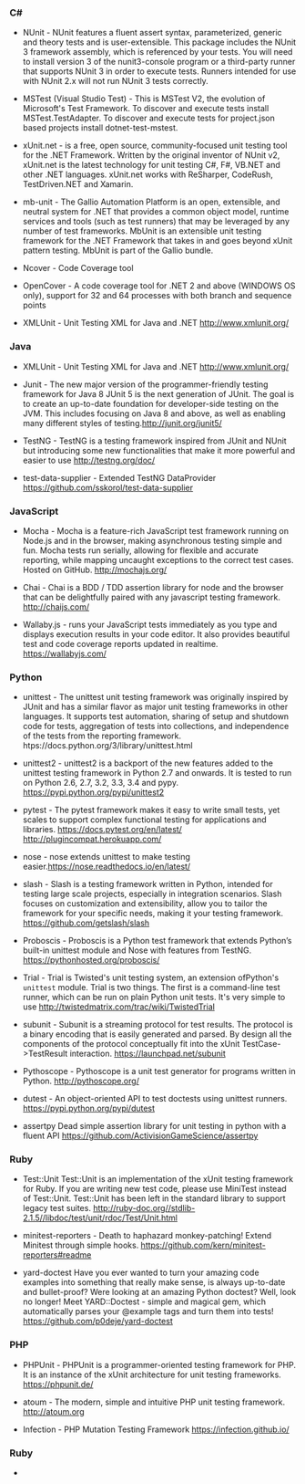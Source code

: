 ### C# 
* NUnit - NUnit features a fluent assert syntax, parameterized, generic and theory tests and is user-extensible.
This package includes the NUnit 3 framework assembly, which is referenced by your tests. You will need to install version 3 of the nunit3-console program or a third-party runner that supports NUnit 3 in order to execute tests. Runners intended for use with NUnit 2.x will not run NUnit 3 tests correctly.

* MSTest (Visual Studio Test) - This is MSTest V2, the evolution of Microsoft's Test Framework.
To discover and execute tests install MSTest.TestAdapter. 
To discover and execute tests for project.json based projects install dotnet-test-mstest.

* xUnit.net - is a free, open source, community-focused unit testing tool for the .NET Framework. Written by the original inventor of NUnit v2, xUnit.net is the latest technology for unit testing C#, F#, VB.NET and other .NET languages. xUnit.net works with ReSharper, CodeRush, TestDriven.NET and Xamarin.

* mb-unit - The Gallio Automation Platform is an open, extensible, and neutral system for .NET that provides a common object model, runtime services and tools (such as test runners) that may be leveraged by any number of test frameworks.
MbUnit is an extensible unit testing framework for the .NET Framework that takes in and goes beyond xUnit pattern testing. MbUnit is part of the Gallio bundle.

* Ncover - Code Coverage tool

* OpenCover - A code coverage tool for .NET 2 and above (WINDOWS OS only), support for 32 and 64 processes with both branch and sequence points 

* XMLUnit - Unit Testing XML for Java and .NET http://www.xmlunit.org/

### Java 
* XMLUnit - Unit Testing XML for Java and .NET http://www.xmlunit.org/

* Junit - The new major version of the programmer-friendly testing framework for Java 8 JUnit 5 is the next generation of JUnit. The goal is to create an up-to-date foundation for developer-side testing on the JVM. This includes focusing on Java 8 and above, as well as enabling many different styles of testing.http://junit.org/junit5/

* TestNG - TestNG is a testing framework inspired from JUnit and NUnit but introducing some new functionalities that make it more powerful and easier to use http://testng.org/doc/ 

* test-data-supplier - Extended TestNG DataProvider https://github.com/sskorol/test-data-supplier

### JavaScript 
* Mocha - Mocha is a feature-rich JavaScript test framework running on Node.js and in the browser, making asynchronous testing simple and fun. Mocha tests run serially, allowing for flexible and accurate reporting, while mapping uncaught exceptions to the correct test cases. Hosted on GitHub. http://mochajs.org/

* Chai - Chai is a BDD / TDD assertion library for node and the browser that can be delightfully paired with any javascript testing framework. http://chaijs.com/

* Wallaby.js -  runs your JavaScript tests immediately as you type and displays execution results in your code editor. It also provides beautiful test and code coverage reports updated in realtime. https://wallabyjs.com/

### Python 
* unittest - The unittest unit testing framework was originally inspired by JUnit and has a similar flavor as major unit testing frameworks in other languages. It supports test automation, sharing of setup and shutdown code for tests, aggregation of tests into collections, and independence of the tests from the reporting framework. htps://docs.python.org/3/library/unittest.html

* unittest2 - unittest2 is a backport of the new features added to the unittest testing framework in Python 2.7 and onwards. It is tested to run on Python 2.6, 2.7, 3.2, 3.3, 3.4 and pypy. https://pypi.python.org/pypi/unittest2

* pytest - The pytest framework makes it easy to write small tests, yet scales to support complex functional testing for applications and libraries. https://docs.pytest.org/en/latest/
http://plugincompat.herokuapp.com/

* nose - nose extends unittest to make testing easier.https://nose.readthedocs.io/en/latest/

* slash - Slash is a testing framework written in Python, intended for testing large scale projects, especially in integration scenarios. Slash focuses on customization and extensibility, allow you to tailor the framework for your specific needs, making it your testing framework. https://github.com/getslash/slash

* Proboscis - Proboscis is a Python test framework that extends Python’s built-in unittest module and Nose with features from TestNG. https://pythonhosted.org/proboscis/

* Trial - Trial is Twisted's unit testing system, an extension of ​Python's `unittest` module.
Trial is two things. The first is a command-line test runner, which can be run on plain Python unit tests. It's very simple to use http://twistedmatrix.com/trac/wiki/TwistedTrial

* subunit - Subunit is a streaming protocol for test results. The protocol is a binary encoding that is easily generated and parsed. By design all the components of the protocol conceptually fit into the xUnit TestCase->TestResult interaction. https://launchpad.net/subunit

* Pythoscope - Pythoscope is a unit test generator for programs written in Python. http://pythoscope.org/

* dutest - An object-oriented API to test doctests using unittest runners. https://pypi.python.org/pypi/dutest

* assertpy Dead simple assertion library for unit testing in python with a fluent API  https://github.com/ActivisionGameScience/assertpy

### Ruby 
* Test::Unit Test::Unit is an implementation of the xUnit testing framework for Ruby.
If you are writing new test code, please use MiniTest instead of Test::Unit.
Test::Unit has been left in the standard library to support legacy test suites. http://ruby-doc.org//stdlib-2.1.5//libdoc/test/unit/rdoc/Test/Unit.html

* minitest-reporters - Death to haphazard monkey-patching! Extend Minitest through simple hooks. https://github.com/kern/minitest-reporters#readme 

* yard-doctest Have you ever wanted to turn your amazing code examples into something that really make sense, is always up-to-date and bullet-proof? Were looking at an amazing Python doctest? Well, look no longer!
Meet YARD::Doctest - simple and magical gem, which automatically parses your @example tags and turn them into tests! https://github.com/p0deje/yard-doctest

### PHP 
* PHPUnit - PHPUnit is a programmer-oriented testing framework for PHP. It is an instance of the xUnit architecture for unit testing frameworks. https://phpunit.de/

* atoum - The modern, simple and intuitive PHP unit testing framework. http://atoum.org

* Infection - PHP Mutation Testing Framework https://infection.github.io/

### Ruby 
*
